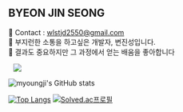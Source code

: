 <h2> BYEON JIN SEONG </h2>

<span> 💌 Contact : wlstjd2550@gmail.com </span> <br>
<span> 🔎 부지런한 소통을 하고싶은 개발자, 변진성입니다. </span> <br>
<span> 🐎 결과도 중요하지만 그 과정에서 얻는 배움을 좋아합니다 </span>

<!--<a href="https://www.instagram.com/dding_ji_k/">
    <img 
        src="http://img.shields.io/badge/-Instagram-333333?style=flat&logo=Instagram&link=https://www.instagram.com/dding_ji_k/"
        style="height : auto; margin-left : 10px; margin-right : 10px;"/>
</a>-->
<a href="https://velog.io/@dding_ji">
    <img 
        src="http://img.shields.io/badge/-Velog-00aaa7?style=flat&logo=Vector Logo Zone&link=https://velog.io/@dding_ji"
        style="height : auto; margin-left : 10px; margin-right : 10px;"/>
</a>
<!--<a href="https://legend-salamander-66c.notion.site/Kim-Myoung-Ji-12740c88e9c848708dd69b6c0adc1ef4">
    <img 
        src="http://img.shields.io/badge/-Notion-2ba640?style=flat&logo=Notion&link=https://legend-salamander-66c.notion.site/ff89b3affbf543f2b81e603b51dfe6ee"
        style="height : auto; margin-left : 10px; margin-right : 10px;"/>
</a>-->

![myoungji's GitHub stats](https://github-readme-stats.vercel.app/api?username=JinSeong970419&show_icons=true&theme=material-palenight)

[![Top Langs](https://github-readme-stats.vercel.app/api/top-langs/?username=JinSeong970419&layout=compact&theme=material-palenight&langs_count=8)](https://github.com/anuraghazra/github-readme-stats)
[![Solved.ac프로필](http://mazassumnida.wtf/api/v2/generate_badge?boj=wlstjd2550)](https://solved.ac/myoungji)
